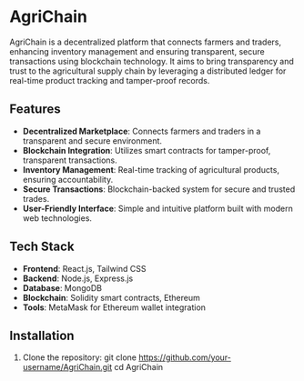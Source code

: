 # AgriChain

AgriChain is a decentralized platform that connects farmers and traders, enhancing inventory management and ensuring transparent, secure transactions using blockchain technology. It aims to bring transparency and trust to the agricultural supply chain by leveraging a distributed ledger for real-time product tracking and tamper-proof records.

## Features

- **Decentralized Marketplace**: Connects farmers and traders in a transparent and secure environment.
- **Blockchain Integration**: Utilizes smart contracts for tamper-proof, transparent transactions.
- **Inventory Management**: Real-time tracking of agricultural products, ensuring accountability.
- **Secure Transactions**: Blockchain-backed system for secure and trusted trades.
- **User-Friendly Interface**: Simple and intuitive platform built with modern web technologies.

## Tech Stack

- **Frontend**: React.js, Tailwind CSS
- **Backend**: Node.js, Express.js
- **Database**: MongoDB
- **Blockchain**: Solidity smart contracts, Ethereum
- **Tools**: MetaMask for Ethereum wallet integration

## Installation

1. Clone the repository:
   git clone https://github.com/your-username/AgriChain.git
   cd AgriChain
